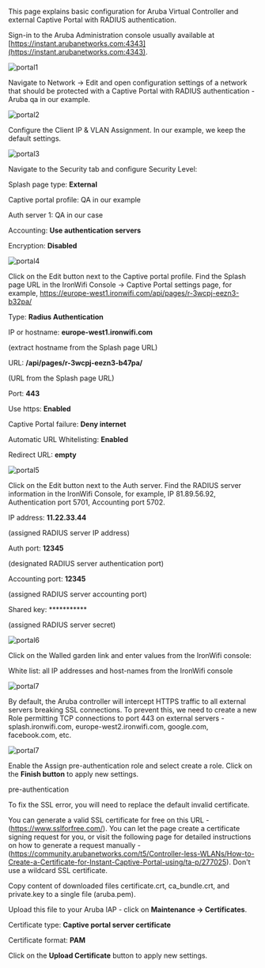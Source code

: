This page explains basic configuration for Aruba Virtual Controller and external Captive Portal with RADIUS authentication.

Sign-in to the Aruba Administration console usually available at [https://instant.arubanetworks.com:4343](https://instant.arubanetworks.com:4343).

![portal1](aruba_captive_portal1.png)

Navigate to Network -> Edit and open configuration settings of a network that should be protected with a Captive Portal with RADIUS authentication - Aruba qa in our example.

![portal2](aruba_captive_portal2.png)

Configure the Client IP & VLAN Assignment. In our example, we keep the default settings.

![portal3](aruba_captive_portal3.png)

Navigate to the Security tab and configure Security Level:

Splash page type: **External**

Captive portal profile: QA in our example

Auth server 1: QA in our case

Accounting: **Use authentication servers**

Encryption: **Disabled**

![portal4](aruba_captive_portal4.png)

Click on the Edit button next to the Captive portal profile. Find the Splash page URL in the IronWifi Console -> Captive Portal settings page, for example, https://europe-west1.ironwifi.com/api/pages/r-3wcpj-eezn3-b32pa/

Type: **Radius Authentication**

IP or hostname: **europe-west1.ironwifi.com**

(extract hostname from the Splash page URL)

URL: **/api/pages/r-3wcpj-eezn3-b47pa/**

(URL from the Splash page URL)

Port: **443**

Use https: **Enabled**

Captive Portal failure: **Deny internet**

Automatic URL Whitelisting: **Enabled**

Redirect URL: **empty**

![portal5](aruba_captive_portal5.png)

Click on the Edit button next to the Auth server. Find the RADIUS server information in the IronWifi Console, for example, IP 81.89.56.92, Authentication port 5701, Accounting port 5702.

IP address: **11.22.33.44**

(assigned RADIUS server IP address)

Auth port: **12345**

(designated RADIUS server authentication port)

Accounting port: **12345**

(assigned RADIUS server accounting port)

Shared key: ***********

(assigned RADIUS server secret)


![portal6](aruba_external_radius6.png)


Click on the Walled garden link and enter values from the IronWifi console:

White list: all IP addresses and host-names from the IronWifi console

![portal7](aruba_walled_garden7.png)

By default, the Aruba controller will intercept HTTPS traffic to all external servers breaking SSL connections. To prevent this, we need to create a new Role permitting TCP connections to port 443 on external servers - splash.ironwifi.com, europe-west2.ironwifi.com, google.com, facebook.com, etc.

![portal7](aruba_cp_ssl.png)

Enable the Assign pre-authentication role and select create a role. Click on the **Finish button** to apply new settings.

pre-authentication

To fix the SSL error, you will need to replace the default invalid certificate.

You can generate a valid SSL certificate for free on this URL - (https://www.sslforfree.com/). You can let the page create a certificate signing request for you, or visit the following page for detailed instructions on how to generate a request manually - (https://community.arubanetworks.com/t5/Controller-less-WLANs/How-to-Create-a-Certificate-for-Instant-Captive-Portal-using/ta-p/277025). Don't use a wildcard SSL certificate.

Copy content of downloaded files certificate.crt, ca_bundle.crt, and private.key to a single file (aruba.pem).

Upload this file to your Aruba IAP - click on **Maintenance -> Certificates**.

Certificate type: **Captive portal server certificate**

Certificate format: **PAM**



Click on the **Upload Certificate** button to apply new settings.
